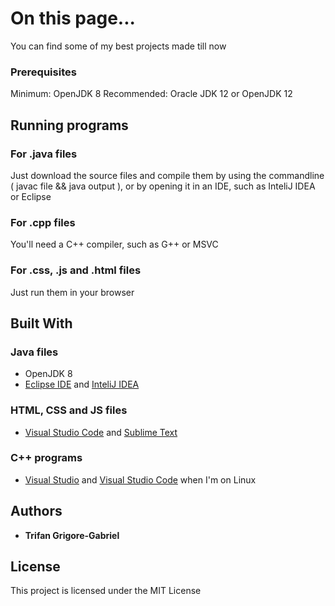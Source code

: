 # On this page...

You can find some of my best projects made till now

### Prerequisites

Minimum: OpenJDK 8
Recommended: Oracle JDK 12 or OpenJDK 12

## Running programs
### For .java files
Just download the source files and compile them by using the commandline ( javac file && java output ), or by opening it in an
IDE, such as InteliJ IDEA or Eclipse
### For .cpp files
You'll need a C++ compiler, such as G++ or MSVC
### For .css, .js and .html files
Just run them in your browser

## Built With
### Java files
* OpenJDK 8
* [Eclipse IDE](https://www.eclipse.org/downloads/packages/) and [InteliJ IDEA](https://www.jetbrains.com/idea/download/#section=windows)
### HTML, CSS and JS files
* [Visual Studio Code](https://code.visualstudio.com/download) and [Sublime Text](https://www.sublimetext.com/3)
### C++ programs 
* [Visual Studio](https://visualstudio.microsoft.com/) and [Visual Studio Code](https://code.visualstudio.com/download) when I'm on Linux


## Authors

* **Trifan Grigore-Gabriel** 


## License

This project is licensed under the MIT License
